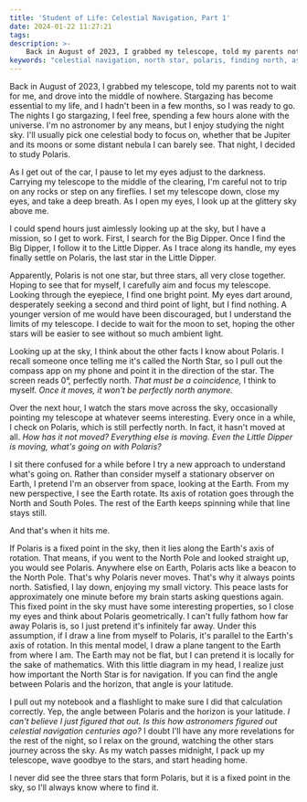 ```yaml
---
title: 'Student of Life: Celestial Navigation, Part 1'
date: 2024-01-22 11:27:21
tags:
description: >-
    Back in August of 2023, I grabbed my telescope, told my parents not to wait for me, and drove into the middle of nowhere. Stargazing has become essential to my life, and I hadn't been in a few months, so I was ready to go. The nights I go stargazing, I feel free, spending a few hours alone with the universe. I'm no astronomer by any means, but I enjoy studying the night sky. I'll usually pick one celestial body to focus on, whether that be Jupiter and its moons or some distant nebula I can barely see. That night, I decided to study Polaris. As I get out of the car, I pause to let my eyes adjust to the darkness. Carrying my telescope to the middle of the clearing, I'm careful not to trip on any rocks or step on any fireflies. I set my telescope down, close my eyes, and take a deep breath. As I open my eyes, I look up at the glittery sky above me.'
keywords: "celestial navigation, north star, polaris, finding north, astronomy, student of life, fixed point, student of life"
---
```



Back in August of 2023, I grabbed my telescope, told my parents not to wait for me, and drove into the middle of nowhere. Stargazing has become essential to my life, and I hadn't been in a few months, so I was ready to go. The nights I go stargazing, I feel free, spending a few hours alone with the universe. I'm no astronomer by any means, but I enjoy studying the night sky. I'll usually pick one celestial body to focus on, whether that be Jupiter and its moons or some distant nebula I can barely see. That night, I decided to study Polaris.

As I get out of the car, I pause to let my eyes adjust to the darkness. Carrying my telescope to the middle of the clearing, I'm careful not to trip on any rocks or step on any fireflies. I set my telescope down, close my eyes, and take a deep breath. As I open my eyes, I look up at the glittery sky above me.

I could spend hours just aimlessly looking up at the sky, but I have a mission, so I get to work. First, I search for the Big Dipper. Once I find the Big Dipper, I follow it to the Little Dipper. As I trace along its handle, my eyes finally settle on Polaris, the last star in the Little Dipper.

Apparently, Polaris is not one star, but three stars, all very close together. Hoping to see that for myself, I carefully aim and focus my telescope. Looking through the eyepiece, I find one bright point. My eyes dart around, desperately seeking a second and third point of light, but I find nothing. A younger version of me would have been discouraged, but I understand the limits of my telescope. I decide to wait for the moon to set, hoping the other stars will be easier to see without so much ambient light. 

Looking up at the sky, I think about the other facts I know about Polaris. I recall someone once telling me it's called the North Star, so I pull out the compass app on my phone and point it in the direction of the star. The screen reads 0°, perfectly north. *That must be a coincidence,* I think to myself. *Once it moves, it won't be perfectly north anymore.*

Over the next hour, I watch the stars move across the sky, occasionally pointing my telescope at whatever seems interesting. Every once in a while, I check on Polaris, which is still perfectly north. In fact, it hasn't moved at all. *How has it not moved? Everything else is moving. Even the Little Dipper is moving, what's going on with Polaris?*

I sit there confused for a while before I try a new approach to understand what's going on. Rather than consider myself a stationary observer on Earth, I pretend I'm an observer from space, looking at the Earth. From my new perspective, I see the Earth rotate. Its axis of rotation goes through the North and South Poles. The rest of the Earth keeps spinning while that line stays still.

And that's when it hits me.

If Polaris is a fixed point in the sky, then it lies along the Earth's axis of rotation. That means, if you went to the North Pole and looked straight up, you would see Polaris. Anywhere else on Earth, Polaris acts like a beacon to the North Pole. That's why Polaris never moves. That's why it always points north. Satisfied, I lay down, enjoying my small victory. This peace lasts for approximately one minute before my brain starts asking questions again. This fixed point in the sky must have some interesting properties, so I close my eyes and think about Polaris geometrically. I can't fully fathom how far away Polaris is, so I just pretend it's infinitely far away. Under this assumption, if I draw a line from myself to Polaris, it's parallel to the Earth's axis of rotation. In this mental model, I draw a plane tangent to the Earth from where I am. The Earth may not be flat, but I can pretend it is locally for the sake of mathematics. With this little diagram in my head, I realize just how important the North Star is for navigation. If you can find the angle between Polaris and the horizon, that angle is your latitude. 

I pull out my notebook and a flashlight to make sure I did that calculation correctly. Yep, the angle between Polaris and the horizon is your latitude. *I can't believe I just figured that out. Is this how astronomers figured out celestial navigation centuries ago?* I doubt I'll have any more revelations for the rest of the night, so I relax on the ground, watching the other stars journey across the sky. As my watch passes midnight, I pack up my telescope, wave goodbye to the stars, and start heading home.

I never did see the three stars that form Polaris, but it is a fixed point in the sky, so I'll always know where to find it.